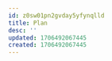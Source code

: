```yaml
---
id: z0sw01pn2gvday5yfynqlld
title: Plan
desc: ''
updated: 1706492067445
created: 1706492067445
---
```

